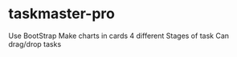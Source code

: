 # taskmaster-pro
Use BootStrap 
Make charts in cards
4 different Stages of task 
Can drag/drop tasks 